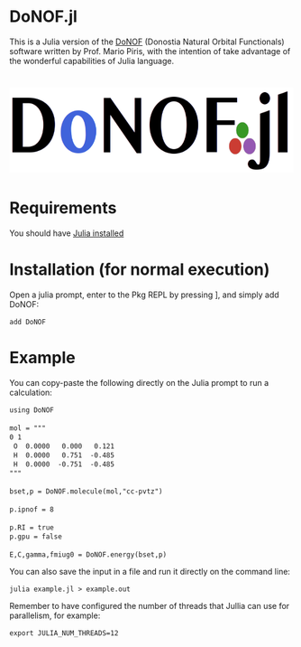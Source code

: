 # DoNOF.jl

This is a Julia version of the [DoNOF](https://github.com/DoNOF/DoNOFsw/) (Donostia Natural Orbital Functionals) software written by Prof. Mario Piris, with the intention of take advantage of the wonderful capabilities of Julia language.

# <img src="https://github.com/felipelewyee/DoNOF.jl/blob/master/DoNOFjl.png" height=150>

# Requirements

You should have [Julia installed](https://julialang.org/downloads)

# Installation (for normal execution)

Open a julia prompt, enter to the Pkg REPL by pressing ], and simply add DoNOF:
~~~
add DoNOF
~~~

# Example

You can copy-paste the following directly on the Julia prompt to run a calculation:
~~~
using DoNOF

mol = """
0 1
 O  0.0000   0.000   0.121
 H  0.0000   0.751  -0.485
 H  0.0000  -0.751  -0.485
"""

bset,p = DoNOF.molecule(mol,"cc-pvtz")

p.ipnof = 8

p.RI = true
p.gpu = false

E,C,gamma,fmiug0 = DoNOF.energy(bset,p)
~~~

You can also save the input in a file and run it directly on the command line:
~~~
julia example.jl > example.out
~~~

Remember to have configured the number of threads that Jullia can use for parallelism, for example:
~~~
export JULIA_NUM_THREADS=12
~~~
